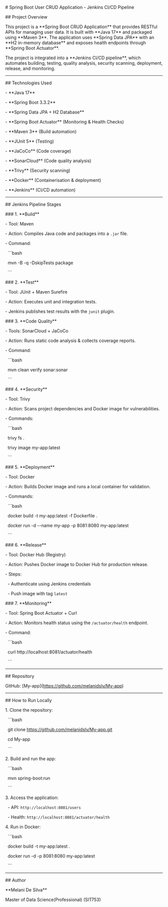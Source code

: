 \# Spring Boot User CRUD Application - Jenkins CI/CD Pipeline



\## Project Overview

This project is a \*\*Spring Boot CRUD Application\*\* that provides RESTful APIs for managing user data. It is built with \*\*Java 17\*\* and packaged using \*\*Maven 3\*\*. The application uses \*\*Spring Data JPA\*\* with an \*\*H2 in-memory database\*\* and exposes health endpoints through \*\*Spring Boot Actuator\*\*.



The project is integrated into a \*\*Jenkins CI/CD pipeline\*\*, which automates building, testing, quality analysis, security scanning, deployment, release, and monitoring.



---



\## Technologies Used

\- \*\*Java 17\*\*

\- \*\*Spring Boot 3.3.2\*\*

\- \*\*Spring Data JPA + H2 Database\*\*

\- \*\*Spring Boot Actuator\*\* (Monitoring \& Health Checks)

\- \*\*Maven 3\*\* (Build automation)

\- \*\*JUnit 5\*\* (Testing)

\- \*\*JaCoCo\*\* (Code coverage)

\- \*\*SonarCloud\*\* (Code quality analysis)

\- \*\*Trivy\*\* (Security scanning)

\- \*\*Docker\*\* (Containerisation \& deployment)

\- \*\*Jenkins\*\* (CI/CD automation)



---



\## Jenkins Pipeline Stages



\### 1. \*\*Build\*\*

\- Tool: Maven

\- Action: Compiles Java code and packages into a `.jar` file.

\- Command:  

&nbsp; ```bash

&nbsp; mvn -B -q -DskipTests package

&nbsp; ```



\### 2. \*\*Test\*\*

\- Tool: JUnit + Maven Surefire

\- Action: Executes unit and integration tests.

\- Jenkins publishes test results with the `junit` plugin.



\### 3. \*\*Code Quality\*\*

\- Tools: SonarCloud + JaCoCo

\- Action: Runs static code analysis \& collects coverage reports.

\- Command:  

&nbsp; ```bash

&nbsp; mvn clean verify sonar:sonar

&nbsp; ```



\### 4. \*\*Security\*\*

\- Tool: Trivy

\- Action: Scans project dependencies and Docker image for vulnerabilities.

\- Commands:  

&nbsp; ```bash

&nbsp; trivy fs .

&nbsp; trivy image my-app:latest

&nbsp; ```



\### 5. \*\*Deployment\*\*

\- Tool: Docker

\- Action: Builds Docker image and runs a local container for validation.

\- Commands:  

&nbsp; ```bash

&nbsp; docker build -t my-app:latest -f Dockerfile .

&nbsp; docker run -d --name my-app -p 8081:8080 my-app:latest

&nbsp; ```



\### 6. \*\*Release\*\*

\- Tool: Docker Hub (Registry)

\- Action: Pushes Docker image to Docker Hub for production release.

\- Steps:

&nbsp; - Authenticate using Jenkins credentials

&nbsp; - Push image with tag `latest`



\### 7. \*\*Monitoring\*\*

\- Tool: Spring Boot Actuator + Curl

\- Action: Monitors health status using the `/actuator/health` endpoint.

\- Command:  

&nbsp; ```bash

&nbsp; curl http://localhost:8081/actuator/health

&nbsp; ```



---



\## Repository

GitHub: \[My-app](https://github.com/melanidslv/My-app)



---



\## How to Run Locally



1\. Clone the repository:

&nbsp;  ```bash

&nbsp;  git clone https://github.com/melanidslv/My-app.git

&nbsp;  cd My-app

&nbsp;  ```



2\. Build and run the app:

&nbsp;  ```bash

&nbsp;  mvn spring-boot:run

&nbsp;  ```



3\. Access the application:

&nbsp;  - API: `http://localhost:8081/users`

&nbsp;  - Health: `http://localhost:8081/actuator/health`



4\. Run in Docker:

&nbsp;  ```bash

&nbsp;  docker build -t my-app:latest .

&nbsp;  docker run -d -p 8081:8080 my-app:latest

&nbsp;  ```



---



\## Author

\*\*Melani De Silva\*\*  

Master of Data Science(Professional) (SIT753)  



